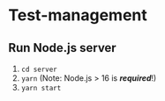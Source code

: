# Test-management

## Run Node.js server
1. `cd server`
2. `yarn` (Note: Node.js > 16 is _**required**_!)
3. `yarn start`

